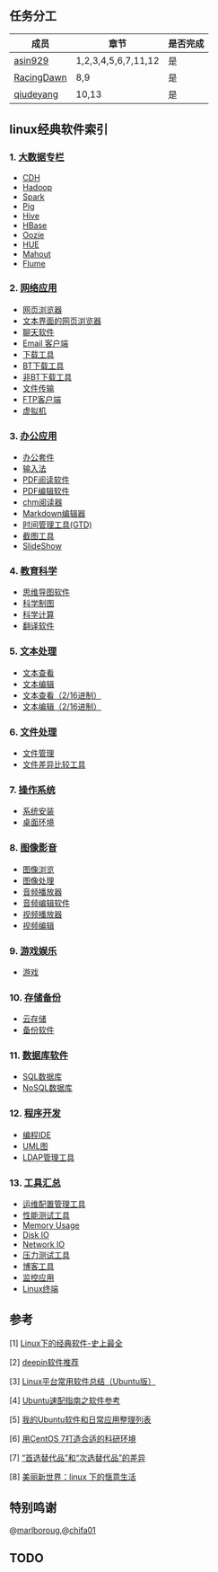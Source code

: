 
## 任务分工
|成员|章节|是否完成|
|---|---|---|
|[asin929](https://github.com/asin929)|1,2,3,4,5,6,7,11,12|是|
|[RacingDawn](https://github.com/RacingDawn)|8,9|是|
|[qiudeyang](https://github.com/qiudeyang)|10,13|是|



## linux经典软件索引

### 1. [大数据专栏](Big-Data/Big-Data.md)
+ [CDH](Big-Data/Big-Data.md)
+ [Hadoop](Big-Data/Big-Data.md)
+ [Spark](Big-Data/Big-Data.md)
+ [Pig](Big-Data/Big-Data.md)
+ [Hive](Big-Data/Big-Data.md)
+ [HBase](Big-Data/Big-Data.md)
+ [Oozie](Big-Data/Big-Data.md)
+ [HUE](Big-Data/Big-Data.md)
+ [Mahout](Big-Data/Big-Data.md)
+ [Flume](Big-Data/Big-Data.md)

### 2. [网络应用](Network-Application/Network-Application.md)
+ [网页浏览器](Network-Application/Network-Application.md#%E7%BD%91%E9%A1%B5%E6%B5%8F%E8%A7%88%E5%99%A8)
+ [文本界面的网页浏览器](Network-Application/Network-Application.md#%E6%96%87%E6%9C%AC%E7%95%8C%E9%9D%A2%E7%9A%84%E7%BD%91%E9%A1%B5%E6%B5%8F%E8%A7%88%E5%99%A8)
+ [聊天软件](Network-Application/Network-Application.md#%E8%81%8A%E5%A4%A9%E8%BD%AF%E4%BB%B6)
+ [Email 客户端](Network-Application/Network-Application.md#Email%20%E5%AE%A2%E6%88%B7%E7%AB%AF)
+ [下载工具](Network-Application/Network-Application.md#%E4%B8%8B%E8%BD%BD%E5%B7%A5%E5%85%B7)
+ [BT下载工具](Network-Application/Network-Application.md#BT%E4%B8%8B%E8%BD%BD%E5%B7%A5%E5%85%B7)
+ [非BT下载工具](Network-Application/Network-Application.md#%E9%9D%9EBT%E4%B8%8B%E8%BD%BD%E5%B7%A5%E5%85%B7)
+ [文件传输](Network-Application/Network-Application.md#%E6%96%87%E4%BB%B6%E4%BC%A0%E8%BE%93)
+ [FTP客户端](Network-Application/Network-Application.md#FTP%E5%AE%A2%E6%88%B7%E7%AB%AF)
+ [虚拟机](Network-Application/Network-Application.md#%E8%99%9A%E6%8B%9F%E6%9C%BA)

### 3. [办公应用](Office-Application/Office-Application.md)
+ [办公套件](Office-Application/Office-Application.md#%E5%8A%9E%E5%85%AC%E5%A5%97%E4%BB%B6)
+ [输入法](Office-Application/Office-Application.md#%E8%BE%93%E5%85%A5%E6%B3%95)
+ [PDF阅读软件](Office-Application/Office-Application.md#PDF%E9%98%85%E8%AF%BB%E8%BD%AF%E4%BB%B6)
+ [PDF编辑软件](Office-Application/Office-Application.md#PDF%E7%BC%96%E8%BE%91%E8%BD%AF%E4%BB%B6)
+ [chm阅读器](Office-Application/Office-Application.md#chm%E9%98%85%E8%AF%BB%E5%99%A8)
+ [Markdown编辑器](Office-Application/Office-Application.md#Markdown%E7%BC%96%E8%BE%91%E5%99%A8)
+ [时间管理工具(GTD)](Office-Application/Office-Application.md#%E6%97%B6%E9%97%B4%E7%AE%A1%E7%90%86%E5%B7%A5%E5%85%B7%28GTD%29)
+ [截图工具](Office-Application/Office-Application.md#%E6%88%AA%E5%9B%BE%E5%B7%A5%E5%85%B7)
+ [SlideShow](Office-Application/Office-Application.md#SlideShow)


### 4. [教育科学](Science-Education/Science-Education.md)
+ [思维导图软件](Science-Education/Science-Education.md#%E6%80%9D%E7%BB%B4%E5%AF%BC%E5%9B%BE%E8%BD%AF%E4%BB%B6)
+ [科学制图](Science-Education/Science-Education.md#%E7%A7%91%E5%AD%A6%E5%88%B6%E5%9B%BE)
+ [科学计算](Science-Education/Science-Education.md#%E7%A7%91%E5%AD%A6%E8%AE%A1%E7%AE%97)
+ [翻译软件](Science-Education/Science-Education.md#%E7%BF%BB%E8%AF%91%E8%BD%AF%E4%BB%B6)

### 5. [文本处理](Text-Processing/Text-Processing.md)
+ [文本查看](Text-Processing/Text-Processing.md#%E6%96%87%E6%9C%AC%E6%9F%A5%E7%9C%8B)
+ [文本编辑](Text-Processing/Text-Processing.md#%E6%96%87%E6%9C%AC%E7%BC%96%E8%BE%91)
+ [文本查看（2/16进制）](Text-Processing/Text-Processing.md#%E6%96%87%E6%9C%AC%E6%9F%A5%E7%9C%8B%EF%BC%882/16%E8%BF%9B%E5%88%B6%EF%BC%89)
+ [文本编辑（2/16进制）](Text-Processing/Text-Processing.md#%E6%96%87%E6%9C%AC%E7%BC%96%E8%BE%91%EF%BC%882/16%E8%BF%9B%E5%88%B6%EF%BC%89)


### 6. [文件处理](File-Processing/File-Processing.md)
+ [文件管理](File-Processing/File-Processing.md#%E6%96%87%E4%BB%B6%E7%AE%A1%E7%90%86)
+ [文件差异比较工具](File-Processing/File-Processing.md#%E6%96%87%E4%BB%B6%E5%B7%AE%E5%BC%82%E6%AF%94%E8%BE%83%E5%B7%A5%E5%85%B7)


### 7. [操作系统](Operating-System/Operating-System.md)
+ [系统安装](Operating-System/Operating-System.md#%E7%B3%BB%E7%BB%9F%E5%AE%89%E8%A3%85)
+ [桌面环境](Operating-System/Operating-System.md#%E6%A1%8C%E9%9D%A2%E7%BE%8E%E5%8C%96)

### 8. [图像影音](Video-Image/Video_Image.md)
+ [图像浏览](Video-Image/Video_Image.md#%E5%9B%BE%E5%83%8F%E6%B5%8F%E8%A7%88)
+ [图像处理](Video-Image/Video_Image.md#%E5%9B%BE%E5%83%8F%E5%A4%84%E7%90%86)
+ [音频播放器](Video-Image/Video_Image.md#%E9%9F%B3%E9%A2%91%E6%92%AD%E6%94%BE)
+ [音频编辑软件](Video-Image/Video_Image.md#%E9%9F%B3%E9%A2%91%E7%BC%96%E8%BE%91)
+ [视频播放器](Video-Image/Video_Image.md#%E8%A7%86%E9%A2%91%E6%92%AD%E6%94%BE)
+ [视频编辑](Video-Image/Video_Image.md#%E8%A7%86%E9%A2%91%E7%BC%96%E8%BE%91)

### 9. [游戏娱乐](Game/Game.md)
+ [游戏](Game/Game.md#%E6%B8%B8%E6%88%8F)


### 10. [存储备份](Storage-Backup/Storage-Backup.md)
+ [云存储](Storage-Backup/Storage-Backup.md#%E4%BA%91%E5%AD%98%E5%82%A8)
+ [备份软件](Storage-Backup/Storage-Backup.md#%E5%A4%87%E4%BB%BD%E8%BD%AF%E4%BB%B6)

### 11. [数据库软件](Database/Database.md)
+ [SQL数据库](Database/Database.md#SQL%E6%95%B0%E6%8D%AE%E5%BA%93)
+ [NoSQL数据库](Database/Database.md#NoSQL%E6%95%B0%E6%8D%AE%E5%BA%93)


### 12. [程序开发](Program-Software/Program-Software.md)
+ [编程IDE](Program-Software/Program-Software.md#%E7%BC%96%E7%A8%8BIDE)
+ [UML图](Program-Software/Program-Software.md#%E7%BC%96%E7%A8%8BIDE)
+ [LDAP管理工具](Program-Software/Program-Software.md#LDAP%E7%AE%A1%E7%90%86%E5%B7%A5%E5%85%B7)

### 13. [工具汇总](Tools/Tools.md)
+ [运维配置管理工具](Tools/Tools.md#%E8%BF%90%E7%BB%B4%E9%85%8D%E7%BD%AE%E7%AE%A1%E7%90%86%E5%B7%A5%E5%85%B7)
+ [性能测试工具](Tools/Tools.md#%E6%80%A7%E8%83%BD%E6%B5%8B%E8%AF%95%E5%B7%A5%E5%85%B7)
+ [Memory Usage](Tools/Tools.md#Memory%20Usage)
+ [Disk IO](Tools/Tools.md#Disk%20IO)
+ [Network IO](Tools/Tools.md#Network%20IO)
+ [压力测试工具](Tools/Tools.md#%E5%8E%8B%E5%8A%9B%E6%B5%8B%E8%AF%95%E5%B7%A5%E5%85%B7)
+ [博客工具](Tools/Tools.md#%E5%8D%9A%E5%AE%A2%E5%B7%A5%E5%85%B7)
+ [监控应用](Tools/Tools.md#%E7%9B%91%E6%8E%A7%E5%BA%94%E7%94%A8)
+ [Linux终端](Tools/Tools.md#Linux%E7%BB%88%E7%AB%AF)

## 参考
[1] [Linux下的经典软件-史上最全](http://kongll.github.io/2015/06/23/Linux%E4%B8%8B%E7%9A%84%E7%BB%8F%E5%85%B8%E8%BD%AF%E4%BB%B6-%E5%8F%B2%E4%B8%8A%E6%9C%80%E5%85%A8/)

[2] [deepin软件推荐](http://wiki.deepin.org/index.php?title=%E8%BD%AF%E4%BB%B6%E6%8E%A8%E8%8D%90)

[3] [Linux平台常用软件总结（Ubuntu版）](http://egrcc.github.io/2014/05/31/linux-software/#)

[4] [Ubuntu速配指南之软件参考](http://wiki.ubuntu.org.cn/Qref/Apps)

[5] [我的Ubuntu软件和日常应用整理列表 ](http://yife.im/software-list-under-ubuntu/)

[6] [用CentOS 7打造合适的科研环境 ](http://seisman.info/linux-environment-for-seismology-research.html)

[7] [“首选替代品”和“次选替代品”的差异](http://www.ouyada.com.cn/ot/index.php?s=/home/article/detail/id/5.html)

[8] [美丽新世界：linux 下的惬意生活](https://github.com/yangyangwithgnu/the_new_world_linux)

## 特别鸣谢

@[marlboroug](https://github.com/marlboroug),@[chifa01](https://github.com/chifa01)

## TODO


